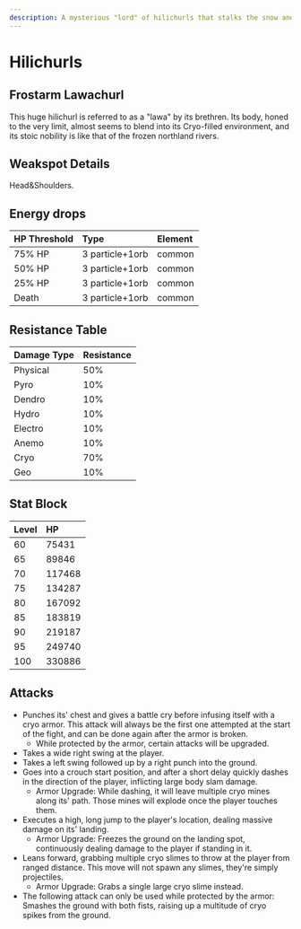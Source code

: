 ```yaml
---
description: A mysterious "lord" of hilichurls that stalks the snow and fog..
---
```


# Hilichurls

## Frostarm Lawachurl

This huge hilichurl is referred to as a "lawa" by its brethren. Its body, honed to the very limit, almost seems to blend into its Cryo-filled environment, and its stoic nobility is like that of the frozen northland rivers.

## Weakspot Details

Head&Shoulders.  

## Energy drops

| HP Threshold | Type | Element |
| :--- | :--- | :--- |
| 75% HP | 3 particle+1orb | common   
| 50% HP | 3 particle+1orb | common   
| 25% HP | 3 particle+1orb | common  
| Death | 3 particle+1orb | common  

## Resistance Table

| Damage Type | Resistance |
| :--- | :--- |
| Physical | 50% |
| Pyro | 10% |
| Dendro | 10% |
| Hydro | 10% |
| Electro | 10% |
| Anemo | 10% |
| Cryo | 70% |
| Geo | 10% |

## Stat Block

| Level | HP |
| :--- | :--- |
| 60 | 75431 |
| 65 | 89846 |
| 70 | 117468 |
| 75 | 134287 |
| 80 | 167092 |
| 85 | 183819 |
| 90 | 219187 |
| 95 | 249740 |
| 100 | 330886 |

## Attacks

* Punches its' chest and gives a battle cry before infusing itself with a cryo armor. This attack will always be the first one attempted at the start of the fight, and can be done again after the armor is broken. 
  * While protected by the armor, certain attacks will be upgraded.
* Takes a wide right swing at the player.
* Takes a left swing followed up by a right punch into the ground.
* Goes into a crouch start position, and after a short delay quickly dashes in the direction of the player, inflicting large body slam damage.
  * Armor Upgrade: While dashing, it will leave multiple cryo mines along its' path. Those mines will explode once the player touches them.
* Executes a high, long jump to the player's location, dealing massive damage on its' landing.
  * Armor Upgrade: Freezes the ground on the landing spot, continuously dealing damage to the player if standing in it.
* Leans forward, grabbing multiple cryo slimes to throw at the player from ranged distance. This move will not spawn any slimes, they're simply projectiles.
  * Armor Upgrade: Grabs a single large cryo slime instead.
* The following attack can only be used while protected by the armor: Smashes the ground with both fists, raising up a multitude of cryo spikes from the ground.
